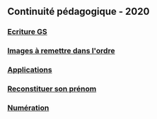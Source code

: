 ## Continuité pédagogique - 2020


### [Ecriture GS](ecriture_gs.md)

### [Images à remettre dans l'ordre](images_ordre.md)

### [Applications](applications.md)

### [Reconstituer son prénom](reconstituer_prenom.md)

### [Numération](numeration.md)
